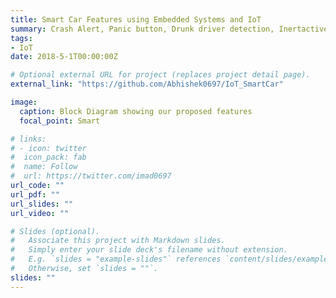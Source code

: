 ```yaml
---
title: Smart Car Features using Embedded Systems and IoT
summary: Crash Alert, Panic button, Drunk driver detection, Inertactive Cabin Monitoring
tags:
- IoT
date: 2018-5-1T00:00:00Z

# Optional external URL for project (replaces project detail page).
external_link: "https://github.com/Abhishek0697/IoT_SmartCar"

image:
  caption: Block Diagram showing our proposed features
  focal_point: Smart

# links:
# - icon: twitter
#  icon_pack: fab
#  name: Follow
#  url: https://twitter.com/imad0697
url_code: ""
url_pdf: ""
url_slides: ""
url_video: ""

# Slides (optional).
#   Associate this project with Markdown slides.
#   Simply enter your slide deck's filename without extension.
#   E.g. `slides = "example-slides"` references `content/slides/example-slides.md`.
#   Otherwise, set `slides = ""`.
slides: ""
---
```



